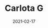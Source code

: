 ---
title: "Carlota G"
image_primary: "img/Carlota G.jpg"
description: "The%20Carlota%20collection%20is%20part%20of%20the%20first%20phase%20of%20BOVER.%20We%20feel%20proud%20of%20it%20because%20it%20has%20always%20been%20able%20to%20get%20over%20the%20trends%20and%20find%20its%20place%20with%20no%20stridencies.%20It%20is%20all%20made%20in%20brass%2C%20even%20the%20joint%20of%20the%20swivel%20arm.%20The%20Carlota%20collection%20is%20distinguished%20by%20a%20metallic%20handle%20which%20can%20be%20nickel%20or%20chrome%20plated.%20Also%20available%20covered%20with%20natural%20leather.%A0"
designer: "Joana Bover"
tags: 
  - "Bover"
  - "Wall"
  - "Indoor"
  - "Indoor Lamps"
href: "https://www.bover.es/en/lamp/carlota-g/"
category: "indoor-lamps"
subtitle: ""
manufacturer: "Bover"
slug: "/manufacturers/bover/indoor-lamps/joana-bover-carlota-g"
date: "2021-02-17"
---